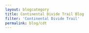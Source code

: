 ```yaml
---
layout: blogcategory
title: Continental Divide Trail Blog
filter: 'Continental Divide Trail'
permalink: blog/cdt
---
```

